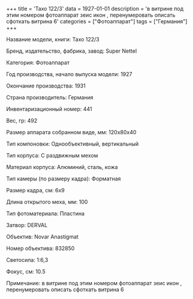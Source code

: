 +++
title = 'Taxo 122/3'
data = 1927-01-01
description = 'в витрине под этим номером фотоаппарат зеис икон , перенумеровать описать сфоткать витрина 6'
categories = ["Фотоаппарат"]
tags = ["Германия"]
+++

Название модели, книги: Taxo 122/3

Бренд, издательство, фабрика, завод: Super Nettel

Категория: Фотоаппарат

Год производства, начало выпуска модели: 1927

Окончание производства: 1931

Страна производитель: Германия

Инвентаризационный номер: 441

Вес, гр: 492

Размер аппарата  собранном виде, мм: 120x80x40

Тип компоновки: Однообъективный, вертикальный

Тип корпуса: С раздвижным мехом

Материал корпуса: Алюминий, сталь, кожа

Тип камеры (по размеру кадра): Форматная

Размер кадра, см: 6x9

Длина открытого меха, мм: 100

Тип фотоматериала: Пластина

Затвор: DERVAL

Объектив: Novar Anastigmat

Номер объектива: 832850

Светосила: 1:6,3

Фокус, см: 10.5

Примечание: в витрине под этим номером фотоаппарат зеис икон , перенумеровать описать сфоткать витрина 6


